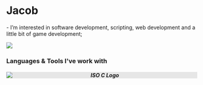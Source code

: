 <h1>Jacob</h1>
- I’m interested in software development, scripting, web development and a little bit of game development;

![](https://leetcard.jacoblin.cool/jsacob?border=0&radius=20) 

<h3>Languages & Tools I've work with</h3>

<h5 style="text-align: center;">
  <img 
    src="https://upload.wikimedia.org/wikipedia/commons/thumb/1/18/ISO_C%2522B%2522Logo.svg/459px-ISO_C%2522B%2522Logo.svg.png" 
    alt="ISO C Logo" 
    style="display: block; margin: auto; background-color: hsl(0, 0%, 90%); transition: background-color 300ms; -webkit-user-select: none;"
  />
</h5>
